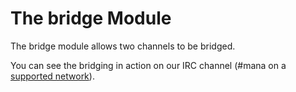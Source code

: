 The bridge Module
=================

The bridge module allows two channels to be bridged.

You can see the bridging in action on our IRC channel (#mana on a [supported network]).

[supported network]: /about/networks/
